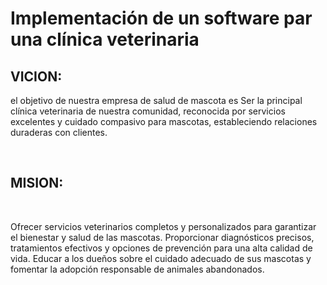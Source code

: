 # Implementación de un software par una clínica veterinaria


<H2>VICION:</H2>
<p>el objetivo de nuestra empresa de salud de mascota es Ser la principal clínica veterinaria de nuestra comunidad, reconocida por servicios excelentes y cuidado compasivo para mascotas, estableciendo relaciones duraderas con clientes.</p><br>
<h2>MISION:</h2><br>
<p>Ofrecer servicios veterinarios completos y personalizados para garantizar el bienestar y salud de las mascotas. Proporcionar diagnósticos precisos, tratamientos efectivos y opciones de prevención para una alta calidad de vida. Educar a los dueños sobre el cuidado adecuado de sus mascotas y fomentar la adopción responsable de animales abandonados.</p>

<h3>
